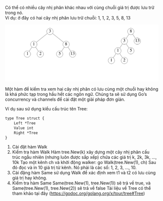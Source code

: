 Có thể có nhiều cây nhị phân khác nhau với cùng chuỗi giá trị được lưu trữ trong
nó.    
Ví dụ: ở đây có hai cây nhị phân lưu trữ chuỗi: 1, 1, 2, 3, 5, 8, 13    

![alt text](tree.png "Logo Title Text 1")

Một hàm để kiểm tra xem hai cây nhị phân có lưu cùng một chuỗi hay không là
khá phức tạp trong hầu hết các ngôn ngữ. Chúng ta sẽ sử dụng Go’s concurrency và channels để cài đặt một giải pháp đơn giản.

Ví dụ sau sử dụng kiểu cấu trúc tên Tree:
```
type Tree struct {
    Left *Tree
    Value int
    Right *Tree
}
```

1. Cài đặt hàm Walk
2. Kiểm tra hàm Walk
Hàm tree.New(k) xây dựng một cây nhị phân cấu trúc ngẫu nhiên (nhưng luôn
được sắp xếp) chứa các giá trị k, 2k, 3k, …, 10k
Tạo một kênh ch và khởi động walker:
go Walk(tree.New(1), ch)
Sau đó đọc và in 10 giá trị từ kênh. Nó phải là các số: 1, 2, 3, ..., 10.
3. Cài đặng hàm Same sử dụng Walk để xác định xem t1 và t2 có lưu cùng giá
trị hay không.
4. Kiểm tra hàm Same
Same(tree.New(1), tree.New(1)) sẽ trả về true, và Same(tree.New(1),
tree.New(2)) sẽ trả về false
Tài liệu về Tree có thể tham khảo tại đây
(https://godoc.org/golang.org/x/tour/tree#Tree)

